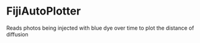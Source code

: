# FijiAutoPlotter
Reads photos being injected with blue dye over time to plot the distance of diffusion
